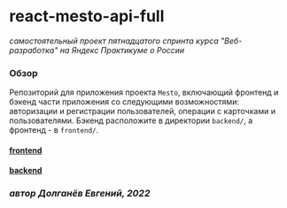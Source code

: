 # react-mesto-api-full
*самостоятельный проект пятнадцатого спринта курса "Веб-разработка" на Яндекс Практикуме о России*

### Обзор
Репозиторий для приложения проекта `Mesto`, включающий фронтенд и бэкенд части приложения со следующими возможностями: авторизации и регистрации пользователей, операции с карточками и пользователями. Бэкенд расположите в директории `backend/`, а фронтенд - в `frontend/`.

#### [frontend](http://mesto.dolganev.nomoredomains.xyz/)
#### [backend](http://api.mesto.dolganev.nomoredomains.xyz/)

###  _автор Долганёв Евгений, 2022_
